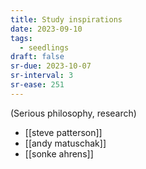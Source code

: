 ```yaml
---
title: Study inspirations
date: 2023-09-10
tags:
  - seedlings
draft: false
sr-due: 2023-10-07
sr-interval: 3
sr-ease: 251
---
```

(Serious philosophy, research)

- [[steve patterson]]
- [[andy matuschak]]
- [[sonke ahrens]]

